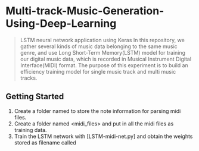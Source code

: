 # Multi-track-Music-Generation-Using-Deep-Learning
> LSTM neural network application using Keras
In this repository, we gather several kinds of music data belonging to the same music genre, and use Long Short-Term Memory(LSTM) model for training our digital music data, which is recorded in Musical Instrument Digital Interface(MIDI) format. The purpose of this experiment is to build an efficiency training model for single music track and multi music tracks.
## Getting Started
1. Create a folder named <data> to store the note information for parsing midi files.
2. Create a folder named <midi_files> and put in all the midi files as training data.
3. Train the LSTM network with [LSTM-midi-net.py] and obtain the weights stored as filename called <weights-hdf5>
